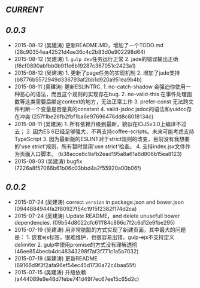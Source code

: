        
*CURRENT*
---    

           
*0.0.3*
---    
- 2015-08-12 (吴建涛) 更新README.MD，增加了一个TODO.md  (28c90354ea42521d4ae36c4c2b83d0e902298d64)
- 2015-08-12 (吴建涛) 1. `gulp dev`任务运行正常 2. jade的错误输出正确  (f6cf0890abfbb0b911e6b19287c367051c2423a1)
- 2015-08-12 (吴建涛) 1. 更新了page任务的实现机制 2. 增加了jade支持  (b8776b5572949d336793af2bb1d920a951ea9b4b)
- 2015-08-11 (吴建涛) 更新ESLINTRC.   1. no-catch-shadow 会强迫你使用一种恶心的语法，而且这个规则的实现存在bug.   2. no-valid-this 在事件处理函数等这类需要后绑定context的地方，无法正常工作   3. prefer-const  无法跨文件判断一个变量是否是真的constant   4. valid-jsdoc   jsdoc的语法和yuidoc存在冲突  (257f1be26fb2fbf1ba6e97696476dd8c8018134c)
- 2015-08-11 (吴建涛) 1. 所有依赖升级到最新，貌似在IOJSv3.0上编译不过去； 2. 因为ES 6已经足够强大，不再支持coffee-scripts。未来可能考虑支持TypeScript 3. 因为最新版的ESLINT对于strict规则的改变，目前没有我想要的'use strict'规则，所有暂时禁用'use strict'检查。 4. 支持index.jsx文件作为页面入口脚本。  (b38acce6c9afb2ead195a8a61a6d806b15ea8123)
- 2015-08-03 (吴建涛) bugfix  (7226a8f57066b61b06c03bbd4a2f55920a00b06f)
           
*0.0.2*
---    
- 2015-07-24 (吴建涛) correct `version` in package.json and bower.json  (0944884944fa2f80927f54c1915f2382f174d2ca)
- 2015-07-24 (吴建涛) Update README，and delete unusefull bower dependencies.  (09b54d8022cfc61ff84c866c7f2c6d12e9fbe295)
- 2015-07-19 (吴建涛) 用非常肮脏的方式实现了新建页面，其中最大的问题是： 1. 嵌套ejs标签，很难维护，也很容易出错，gulp-ejs不支持定义delimiter 2. gulp中使用promise的方式没有理解透彻  (46ee854becb4dc48343298f7af3f771c1a5a7032)
- 2015-07-19 (吴建涛) 更新README  (69166d9f3f2afa96ef54ec45d1730a72c4baa55f)
- 2015-07-15 (吴建涛) 升级依赖  (a444089e9e48d7febe741d49f7ec67ee15c65d2c)
    